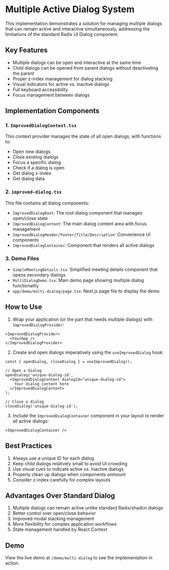 # Multiple Active Dialog System

This implementation demonstrates a solution for managing multiple dialogs that can remain active and interactive simultaneously, addressing the limitations of the standard Radix UI Dialog component.

## Key Features

- Multiple dialogs can be open and interactive at the same time
- Child dialogs can be opened from parent dialogs without deactivating the parent
- Proper z-index management for dialog stacking
- Visual indicators for active vs. inactive dialogs
- Full keyboard accessibility
- Focus management between dialogs

## Implementation Components

### 1. `ImprovedDialogContext.tsx`

This context provider manages the state of all open dialogs, with functions to:
- Open new dialogs
- Close existing dialogs
- Focus a specific dialog
- Check if a dialog is open
- Get dialog z-index
- Get dialog data

### 2. `improved-dialog.tsx`

This file contains all dialog components:
- `ImprovedDialogRoot`: The root dialog component that manages open/close state
- `ImprovedDialogContent`: The main dialog content area with focus management
- `ImprovedDialogHeader/Footer/Title/Description`: Convenience UI components
- `ImprovedDialogContainer`: Component that renders all active dialogs

### 3. Demo Files

- `SimpleMeetingDetails.tsx`: Simplified meeting details component that opens secondary dialogs
- `MultiDialogDemo.tsx`: Main demo page showing multiple dialog functionality
- `app/demo/multi-dialog/page.tsx`: Next.js page file to display the demo

## How to Use

1. Wrap your application (or the part that needs multiple dialogs) with `ImprovedDialogProvider`:

```tsx
<ImprovedDialogProvider>
  <YourApp />
</ImprovedDialogProvider>
```

2. Create and open dialogs imperatively using the `useImprovedDialog` hook:

```tsx
const { openDialog, closeDialog } = useImprovedDialog();

// Open a dialog
openDialog('unique-dialog-id', 
  <ImprovedDialogContent dialogId="unique-dialog-id">
    Your dialog content here
  </ImprovedDialogContent>
);

// Close a dialog
closeDialog('unique-dialog-id');
```

3. Include the `ImprovedDialogContainer` component in your layout to render all active dialogs:

```tsx
<ImprovedDialogContainer />
```

## Best Practices

1. Always use a unique ID for each dialog
2. Keep child dialogs relatively small to avoid UI crowding
3. Use visual cues to indicate active vs. inactive dialogs
4. Properly clean up dialogs when components unmount
5. Consider z-index carefully for complex layouts

## Advantages Over Standard Dialog

1. Multiple dialogs can remain active unlike standard Radix/shadcn dialogs
2. Better control over open/close behavior
3. Improved modal stacking management
4. More flexibility for complex application workflows
5. State management handled by React Context

## Demo

View the live demo at `/demo/multi-dialog` to see the implementation in action. 